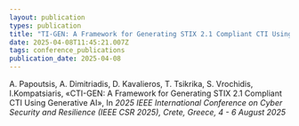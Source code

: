 ```yaml
---
layout: publication
types: publication
title: "TI-GEN: A Framework for Generating STIX 2.1 Compliant CTI Using Generative AI"
date: 2025-04-08T11:45:21.007Z
tags: conference_publications
publication_date: 2025-04-08
---
```

<!--StartFragment-->

A. Papoutsis, A. Dimitriadis, D. Kavalieros, T. Tsikrika, S. Vrochidis, I.Kompatsiaris, «CTI-GEN: A Framework for Generating STIX 2.1 Compliant CTI Using Generative AI», In *2025 IEEE International Conference on Cyber Security and Resilience (IEEE CSR 2025), Crete, Greece, 4 - 6 August 2025*

<!--EndFragment-->